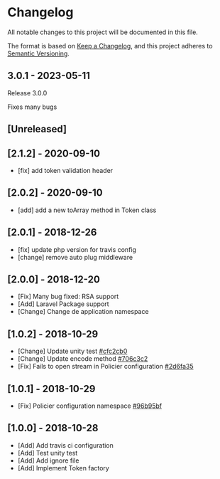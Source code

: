 # Changelog

All notable changes to this project will be documented in this file.

The format is based on [Keep a Changelog](https://keepachangelog.com/en/1.0.0/),
and this project adheres to [Semantic Versioning](https://semver.org/spec/v2.0.0.html).

## 3.0.1 - 2023-05-11

Release 3.0.0

Fixes many bugs

## [Unreleased]

## [2.1.2] - 2020-09-10

- [fix] add token validation header

## [2.0.2] - 2020-09-10

- [add] add a new toArray method in Token class

## [2.0.1] - 2018-12-26

- [fix] update php version for travis config
- [change] remove auto plug middleware

## [2.0.0] - 2018-12-20

- [Fix] Many bug fixed: RSA support
- [Add] Laravel Package support
- [Change] Change de application namespace

## [1.0.2] - 2018-10-29

- [Change] Update unity test [#cfc2cb0](#https://github.com/bowphp/policier/commit/cfc2cb0db9e034d9f5e48c6aa7a4d98d28bd4df6)
- [Change] Update encode method [#706c3c2](#https://github.com/bowphp/policier/commit/706c3c294e3844f218a1228068137549ca9a6cee)
- [Fix] Fails to open stream in Policier configuration [#2d6fa35](#https://github.com/bowphp/policier/commit/2d6fa35e30baf18730ba27bef6b7abb850291f59)

## [1.0.1] - 2018-10-29

- [Fix] Policier configuration namespace [#96b95bf](https://github.com/bowphp/policier/commit/96b95bf9d81625b05e2a569fcfbab993638ce588)

## [1.0.0] - 2018-10-28

- [Add] Add travis ci configuration
- [Add] Test unity test
- [Add] Add ignore file
- [Add] Implement Token factory
